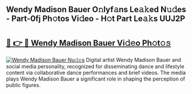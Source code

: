 ## Wendy Madison Bauer O𝚗lyf𝚊ns Le𝚊𝚔ed N𝚞𝚍es - Part-0fj Ph𝚘tos Vi𝚍eo - H𝚘t Part Le𝚊𝚔s UUJ2P

# <h2><a href="http://hf0auxr.feru.top/?c=Wendy+Madison+Bauer">🔗 👉 🔴 Wendy Madison Bauer Vi𝚍𝚎o Ph𝚘t𝚘𝚜</a></h2>

[![Wendy Madison Bauer Nu𝚍𝚎s](https://i.imgur.com/0TWrTi3.gif)](http://hf0auxr.feru.top/?c=Wendy+Madison+Bauer)
Digital artist Wendy Madison Bauer and social media personality, recognized for disseminating dance and lifestyle content via collaborative dance performances and brief videos. The media plays Wendy Madison Bauer a significant role in shaping the perception of public figures. 
